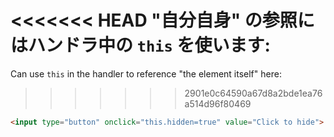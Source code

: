 <<<<<<< HEAD
"自分自身" の参照にはハンドラ中の `this` を使います:
=======
Can use `this` in the handler to reference "the element itself" here:
>>>>>>> 2901e0c64590a67d8a2bde1ea76a514d96f80469

```html run height=50
<input type="button" onclick="this.hidden=true" value="Click to hide">
```
